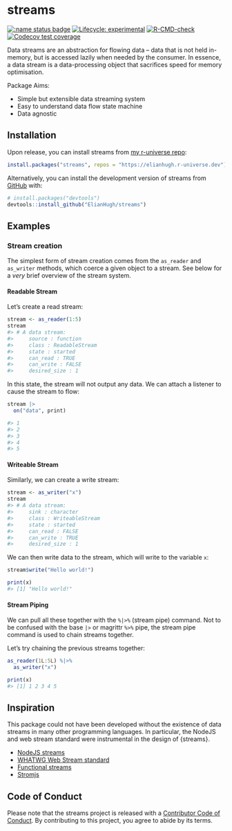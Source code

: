 
<!-- README.md is generated from README.Rmd. Please edit that file -->

# streams

<!-- badges: start -->

[![:name status
badge](https://elianhugh.r-universe.dev/badges/:name)](https://elianhugh.r-universe.dev)
[![Lifecycle:
experimental](https://img.shields.io/badge/lifecycle-experimental-orange.svg)](https://www.tidyverse.org/lifecycle/#experimental)
[![R-CMD-check](https://github.com/ElianHugh/streams/workflows/R-CMD-check/badge.svg)](https://github.com/ElianHugh/streams/actions)
[![Codecov test
coverage](https://codecov.io/gh/ElianHugh/streams/branch/main/graph/badge.svg)](https://app.codecov.io/gh/ElianHugh/streams?branch=main)
<!-- badges: end -->

Data streams are an abstraction for flowing data – data that is not held
in-memory, but is accessed lazily when needed by the consumer. In
essence, a data stream is a data-processing object that sacrifices speed
for memory optimisation.

Package Aims:

  - Simple but extensible data streaming system
  - Easy to understand data flow state machine
  - Data agnostic

## Installation

Upon release, you can install streams from [my r-universe
repo](https://elianhugh.r-universe.dev/ui):

``` r
install.packages("streams", repos = "https://elianhugh.r-universe.dev")
```

Alternatively, you can install the development version of streams from
[GitHub](https://github.com/) with:

``` r
# install.packages("devtools")
devtools::install_github("ElianHugh/streams")
```

## Examples

### Stream creation

The simplest form of stream creation comes from the `as_reader` and
`as_writer` methods, which coerce a given object to a stream. See below
for a *very* brief overview of the stream system.

#### Readable Stream

Let’s create a read stream:

``` r
stream <- as_reader(1:5)
stream
#> # A data stream:
#>     source : function
#>     class : ReadableStream
#>     state : started
#>     can_read : TRUE
#>     can_write : FALSE
#>     desired_size : 1
```

In this state, the stream will not output any data. We can attach a
listener to cause the stream to flow:

``` r
stream |>
  on("data", print)

#> 1
#> 2
#> 3
#> 4
#> 5
```

#### Writeable Stream

Similarly, we can create a write stream:

``` r
stream <- as_writer("x")
stream
#> # A data stream:
#>     sink : character
#>     class : WriteableStream
#>     state : started
#>     can_read : FALSE
#>     can_write : TRUE
#>     desired_size : 1
```

We can then write data to the stream, which will write to the variable
`x`:

``` r
stream$write("Hello world!")
```

``` r
print(x)
#> [1] "Hello world!"
```

#### Stream Piping

We can pull all these together with the `%|>%` (stream pipe) command.
Not to be confused with the base `|>` or magrittr `%>%` pipe, the stream
pipe command is used to chain streams together.

Let’s try chaining the previous streams together:

``` r
as_reader(1L:5L) %|>%
  as_writer("x")
```

``` r
print(x)
#> [1] 1 2 3 4 5
```

## Inspiration

This package could not have been developed without the existence of data
streams in many other programming languages. In particular, the NodeJS
and web stream standard were instrumental in the design of {streams}.

  - [NodeJS streams](https://nodejs.org/api/stream.html)
  - [WHATWG Web Stream standard](https://streams.spec.whatwg.org/)
  - [Functional
    streams](https://www.npmjs.com/package/functional-streams)
  - [Stromjs](https://github.com/lewisdiamond/stromjs)

## Code of Conduct

Please note that the streams project is released with a [Contributor
Code of
Conduct](https://elianhugh.github.io/streams/CODE_OF_CONDUCT.html). By
contributing to this project, you agree to abide by its terms.
